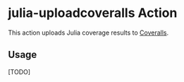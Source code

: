 # julia-uploadcoveralls Action

This action uploads Julia coverage results to [Coveralls](https://coveralls.io/).

## Usage

[TODO]
